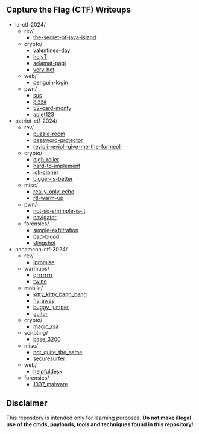 ## Capture the Flag (CTF) Writeups

 * la-ctf-2024/
     + rev/
         - [the-secret-of-java-island](https://github.com/ramenhost/ctf-writeups/tree/main/la-ctf-2024/rev/the-secret-of-java-island)
     + crypto/
         - [valentines-day](https://github.com/ramenhost/ctf-writeups/tree/main/la-ctf-2024/crypto/valentines-day)
         - [holyT](https://github.com/ramenhost/ctf-writeups/tree/main/la-ctf-2024/crypto/holyT)
         - [selamat-pagi](https://github.com/ramenhost/ctf-writeups/tree/main/la-ctf-2024/crypto/selamat-pagi)
         - [very-hot](https://github.com/ramenhost/ctf-writeups/tree/main/la-ctf-2024/crypto/very-hot)
     + web/
         - [penguin-login](https://github.com/ramenhost/ctf-writeups/tree/main/la-ctf-2024/web/penguin-login)
     + pwn/
         - [sus](https://github.com/ramenhost/ctf-writeups/tree/main/la-ctf-2024/pwn/sus)
         - [pizza](https://github.com/ramenhost/ctf-writeups/tree/main/la-ctf-2024/pwn/pizza)
         - [52-card-monty](https://github.com/ramenhost/ctf-writeups/tree/main/la-ctf-2024/pwn/52-card-monty)
         - [aplet123](https://github.com/ramenhost/ctf-writeups/tree/main/la-ctf-2024/pwn/aplet123)
 * patriot-ctf-2024/
     + rev/
         - [puzzle-room](https://github.com/ramenhost/ctf-writeups/tree/main/patriot-ctf-2024/rev/puzzle-room)
         - [password-protector](https://github.com/ramenhost/ctf-writeups/tree/main/patriot-ctf-2024/rev/password-protector)
         - [revioli-revioli-give-me-the-formeoli](https://github.com/ramenhost/ctf-writeups/tree/main/patriot-ctf-2024/rev/revioli-revioli-give-me-the-formeoli)
     + crypto/
         - [high-roller](https://github.com/ramenhost/ctf-writeups/tree/main/patriot-ctf-2024/crypto/high-roller)
         - [hard-to-implement](https://github.com/ramenhost/ctf-writeups/tree/main/patriot-ctf-2024/crypto/hard-to-implement)
         - [idk-cipher](https://github.com/ramenhost/ctf-writeups/tree/main/patriot-ctf-2024/crypto/idk-cipher)
         - [bigger-is-better](https://github.com/ramenhost/ctf-writeups/tree/main/patriot-ctf-2024/crypto/bigger-is-better)
     + misc/
         - [really-only-echo](https://github.com/ramenhost/ctf-writeups/tree/main/patriot-ctf-2024/misc/really-only-echo)
         - [rtl-warm-up](https://github.com/ramenhost/ctf-writeups/tree/main/patriot-ctf-2024/misc/rtl-warm-up)
     + pwn/
         - [not-so-shrimple-is-it](https://github.com/ramenhost/ctf-writeups/tree/main/patriot-ctf-2024/pwn/not-so-shrimple-is-it)
         - [navigator](https://github.com/ramenhost/ctf-writeups/tree/main/patriot-ctf-2024/pwn/navigator)
     + forensics/
         - [simple-exfiltration](https://github.com/ramenhost/ctf-writeups/tree/main/patriot-ctf-2024/forensics/simple-exfiltration)
         - [bad-blood](https://github.com/ramenhost/ctf-writeups/tree/main/patriot-ctf-2024/forensics/bad-blood)
         - [slingshot](https://github.com/ramenhost/ctf-writeups/tree/main/patriot-ctf-2024/forensics/slingshot)
 * nahamcon-ctf-2024/
     + rev/
         - [ipromise](https://github.com/ramenhost/ctf-writeups/tree/main/nahamcon-ctf-2024/rev/ipromise)
     + warmups/
         - [qrrrrrrrr](https://github.com/ramenhost/ctf-writeups/tree/main/nahamcon-ctf-2024/warmups/qrrrrrrrr)
         - [twine](https://github.com/ramenhost/ctf-writeups/tree/main/nahamcon-ctf-2024/warmups/twine)
     + mobile/
         - [kitty_kitty_bang_bang](https://github.com/ramenhost/ctf-writeups/tree/main/nahamcon-ctf-2024/mobile/kitty_kitty_bang_bang)
         - [fly_away](https://github.com/ramenhost/ctf-writeups/tree/main/nahamcon-ctf-2024/mobile/fly_away)
         - [buggy_jumper](https://github.com/ramenhost/ctf-writeups/tree/main/nahamcon-ctf-2024/mobile/buggy_jumper)
         - [guitar](https://github.com/ramenhost/ctf-writeups/tree/main/nahamcon-ctf-2024/mobile/guitar)
     + crypto/
         - [magic_rsa](https://github.com/ramenhost/ctf-writeups/tree/main/nahamcon-ctf-2024/crypto/magic_rsa)
     + scripting/
         - [base_3200](https://github.com/ramenhost/ctf-writeups/tree/main/nahamcon-ctf-2024/scripting/base_3200)
     + misc/
         - [not_quite_the_same](https://github.com/ramenhost/ctf-writeups/tree/main/nahamcon-ctf-2024/misc/not_quite_the_same)
         - [securesurfer](https://github.com/ramenhost/ctf-writeups/tree/main/nahamcon-ctf-2024/misc/securesurfer)
     + web/
         - [helpfuldesk](https://github.com/ramenhost/ctf-writeups/tree/main/nahamcon-ctf-2024/web/helpfuldesk)
     + forensics/
         - [1337_malware](https://github.com/ramenhost/ctf-writeups/tree/main/nahamcon-ctf-2024/forensics/1337_malware)

## Disclaimer
This repository is intended only for learning purposes. **Do not make illegal use of the cmds, payloads, tools and techniques found in this repository!**
<!--
find . -type d -mindepth 3 -not -path "./.git/*" | awk -v base=https://github.com/ramenhost/ctf-writeups/tree/main/ -f index.awk >> README.md
-->

